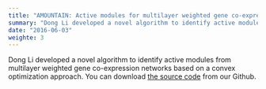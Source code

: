 ```yaml
---
title: "AMOUNTAIN: Active modules for multilayer weighted gene co-expression networks"
summary: "Dong Li developed a novel algorithm to identify active modules from multilayer weighted gene co-expression networks based on a convex optimization approach. You can download the source code from our Github or the R package from the R Bioconductor page"
date: "2016-06-03"
weighte: 3
---
```


Dong Li developed a novel algorithm to identify active modules from multilayer weighted gene co-expression networks based on a convex optimization approach. You can download [the source code](https://github.com/fairmiracle/AMOUNTAIN) from our Github.

